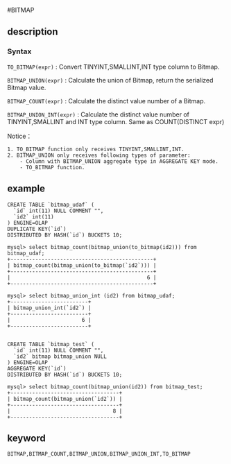 <!-- 
Licensed to the Apache Software Foundation (ASF) under one
or more contributor license agreements.  See the NOTICE file
distributed with this work for additional information
regarding copyright ownership.  The ASF licenses this file
to you under the Apache License, Version 2.0 (the
"License"); you may not use this file except in compliance
with the License.  You may obtain a copy of the License at

  http://www.apache.org/licenses/LICENSE-2.0

Unless required by applicable law or agreed to in writing,
software distributed under the License is distributed on an
"AS IS" BASIS, WITHOUT WARRANTIES OR CONDITIONS OF ANY
KIND, either express or implied.  See the License for the
specific language governing permissions and limitations
under the License.
-->


#BITMAP

## description
### Syntax

`TO_BITMAP(expr)` : Convert TINYINT,SMALLINT,INT type column to Bitmap.

`BITMAP_UNION(expr)` : Calculate the union of Bitmap, return the serialized Bitmap value.

`BITMAP_COUNT(expr)` : Calculate the distinct value number of a Bitmap.

`BITMAP_UNION_INT(expr)` : Calculate the distinct value number of TINYINT,SMALLINT and INT type column. Same as COUNT(DISTINCT expr)

Notice：

	1. TO_BITMAP function only receives TINYINT,SMALLINT,INT.
	2. BITMAP_UNION only receives following types of parameter:
		- Column with BITMAP_UNION aggregate type in AGGREGATE KEY mode.
		- TO_BITMAP function.

## example

```
CREATE TABLE `bitmap_udaf` (
  `id` int(11) NULL COMMENT "",
  `id2` int(11)
) ENGINE=OLAP
DUPLICATE KEY(`id`)
DISTRIBUTED BY HASH(`id`) BUCKETS 10;

mysql> select bitmap_count(bitmap_union(to_bitmap(id2))) from bitmap_udaf;
+----------------------------------------------+
| bitmap_count(bitmap_union(to_bitmap(`id2`))) |
+----------------------------------------------+
|                                            6 |
+----------------------------------------------+

mysql> select bitmap_union_int (id2) from bitmap_udaf;
+-------------------------+
| bitmap_union_int(`id2`) |
+-------------------------+
|                       6 |
+-------------------------+


CREATE TABLE `bitmap_test` (
  `id` int(11) NULL COMMENT "",
  `id2` bitmap bitmap_union NULL 
) ENGINE=OLAP
AGGREGATE KEY(`id`)
DISTRIBUTED BY HASH(`id`) BUCKETS 10;

mysql> select bitmap_count(bitmap_union(id2)) from bitmap_test;
+-----------------------------------+
| bitmap_count(bitmap_union(`id2`)) |
+-----------------------------------+
|                                 8 |
+-----------------------------------+

```

## keyword

    BITMAP,BITMAP_COUNT,BITMAP_UNION,BITMAP_UNION_INT,TO_BITMAP

